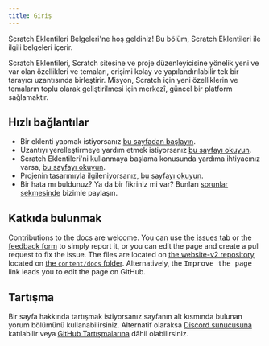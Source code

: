 ```yaml
---
title: Giriş
---
```


Scratch Eklentileri Belgeleri'ne hoş geldiniz! Bu bölüm, Scratch Eklentileri ile ilgili belgeleri içerir.

Scratch Eklentileri, Scratch sitesine ve proje düzenleyicisine yönelik yeni ve var olan özellikleri ve temaları, erişimi kolay ve yapılandırılabilir tek bir tarayıcı uzantısında birleştirir. Misyon, Scratch için yeni özelliklerin ve temaların toplu olarak geliştirilmesi için merkezî, güncel bir platform sağlamaktır.

## Hızlı bağlantılar

- Bir eklenti yapmak istiyorsanız [bu sayfadan başlayın](develop/getting-started/creating-an-addon).
- Uzantıyı yerelleştirmeye yardım etmek istiyorsanız [bu sayfayı okuyun](localization/joining-the-localization-team).
- Scratch Eklentileri'ni kullanmaya başlama konusunda yardıma ihtiyacınız varsa, [bu sayfayı okuyun](getting-started/quick-start).
- Projenin tasarımıyla ilgileniyorsanız, [bu sayfayı okuyun](reference/design).
- Bir hata mı buldunuz? Ya da bir fikriniz mi var? Bunları [sorunlar sekmesinde](https://github.com/ScratchAddons/ScratchAddons/issues) bizimle paylaşın.

## Katkıda bulunmak

Contributions to the docs are welcome. You can use [the issues tab](https://github.com/ScratchAddons/website-v2/issues) or [the feedback form](../feedback) to simply report it, or you can edit the page and create a pull request to fix the issue. The files are located on [the website-v2 repository](https://github.com/ScratchAddons/website-v2), located on [the `content/docs` folder](https://github.com/ScratchAddons/website-v2/tree/master/content/docs). Alternatively, the <kbd>Improve the page</kbd> link leads you to edit the page on GitHub.

## Tartışma

Bir sayfa hakkında tartışmak istiyorsanız sayfanın alt kısmında bulunan yorum bölümünü kullanabilirsiniz. Alternatif olaraksa [Discord sunucusuna](https://discord.gg/R5NBqwMjNc) katılabilir veya [GitHub Tartışmalarına](https://github.com/ScratchAddons/ScratchAddons/discussions) dâhil olabilirsiniz.
